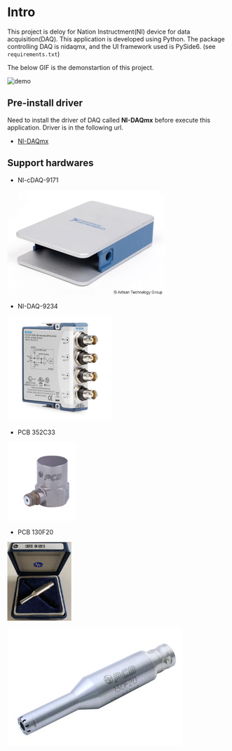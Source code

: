 # Intro
This project is deloy for Nation Instructment(NI) device for data acquisition(DAQ). This application is developed using Python. The package controlling DAQ is nidaqmx, and the UI framework used is PySide6. (see `requirements.txt`)

The below GIF is the demonstartion of this project.

![demo](./description/demo.gif)

## Pre-install driver
Need to install the driver of DAQ called **NI-DAQmx** before execute this application. Driver is in the following url.
- [NI-DAQmx](https://www.ni.com/en/support/downloads/drivers/download.ni-daq-mx.html)


## Support hardwares
- NI-cDAQ-9171

<img src="./description/NI_cDAQ-9171.jpg" height="240">

- NI-DAQ-9234

<img src="./description/NI_DAQ-9234.jpg" height="240">

- PCB 352C33

<img src="./description/pcb_352c33.jpg" height="180">

- PCB 130F20


<img src="./description/pcb_130F20_real.jpg" height="180">

![](./description/pcb_130f20.jpg)